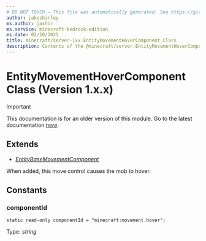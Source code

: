 ```yaml
---
# DO NOT TOUCH — This file was automatically generated. See https://github.com/mojang/minecraftapidocsgenerator to modify descriptions, examples, etc.
author: jakeshirley
ms.author: jashir
ms.service: minecraft-bedrock-edition
ms.date: 02/10/2025
title: minecraft/server-1xx.EntityMovementHoverComponent Class
description: Contents of the @minecraft/server.EntityMovementHoverComponent class (Version 1.x.x).
---
```

# EntityMovementHoverComponent Class (Version 1.x.x)

> [!IMPORTANT]
> This documentation is for an older version of this module. Go to the latest documentation [*here*](../../../scriptapi/minecraft/server/EntityMovementHoverComponent.md).

## Extends
- [*EntityBaseMovementComponent*](EntityBaseMovementComponent.md)

When added, this move control causes the mob to hover.

## Constants

### **componentId**
`static read-only componentId = "minecraft:movement.hover";`

Type: *string*
